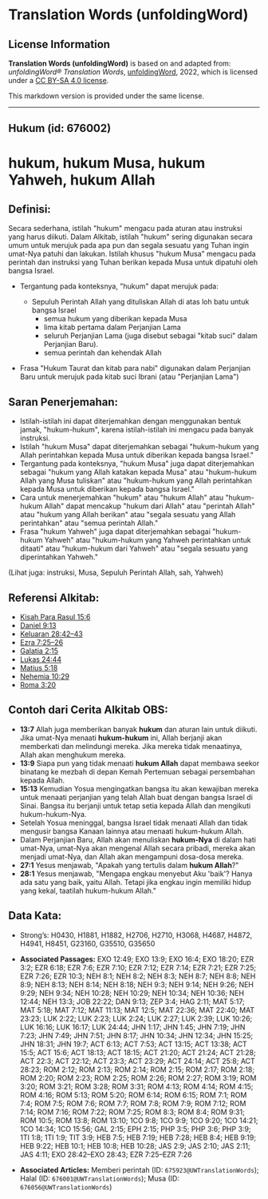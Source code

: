 # Translation Words (unfoldingWord)

## License Information

**Translation Words (unfoldingWord)** is based on and adapted from: _unfoldingWord® Translation Words_, [unfoldingWord](https://unfoldingword.org/utw), 2022, which is licensed under a [CC BY-SA 4.0 license](https://creativecommons.org/licenses/by-sa/4.0/legalcode.en).

This markdown version is provided under the same license.



--------------------------------

## Hukum (id: 676002)

hukum, hukum Musa, hukum Yahweh, hukum Allah
============================================

Definisi:
---------

Secara sederhana, istilah "hukum" mengacu pada aturan atau instruksi yang harus diikuti. Dalam Alkitab, istilah "hukum" sering digunakan secara umum untuk merujuk pada apa pun dan segala sesuatu yang Tuhan ingin umat\-Nya patuhi dan lakukan. Istilah khusus "hukum Musa" mengacu pada perintah dan instruksi yang Tuhan berikan kepada Musa untuk dipatuhi oleh bangsa Israel.

* Tergantung pada konteksnya, "hukum" dapat merujuk pada:

    + Sepuluh Perintah Allah yang dituliskan Allah di atas loh batu untuk bangsa Israel
        + semua hukum yang diberikan kepada Musa
        + lima kitab pertama dalam Perjanjian Lama
        + seluruh Perjanjian Lama (juga disebut sebagai "kitab suci" dalam Perjanjian Baru).
        + semua perintah dan kehendak Allah
* Frasa "Hukum Taurat dan kitab para nabi" digunakan dalam Perjanjian Baru untuk merujuk pada kitab suci Ibrani (atau "Perjanjian Lama")

Saran Penerjemahan:
-------------------

* Istilah\-istilah ini dapat diterjemahkan dengan menggunakan bentuk jamak, "hukum\-hukum", karena istilah\-istilah ini mengacu pada banyak instruksi.
* Istilah "hukum Musa" dapat diterjemahkan sebagai "hukum\-hukum yang Allah perintahkan kepada Musa untuk diberikan kepada bangsa Israel."
* Tergantung pada konteksnya, "hukum Musa" juga dapat diterjemahkan sebagai "hukum yang Allah katakan kepada Musa" atau "hukum\-hukum Allah yang Musa tuliskan" atau "hukum\-hukum yang Allah perintahkan kepada Musa untuk diberikan kepada bangsa Israel."
* Cara untuk menerjemahkan "hukum" atau "hukum Allah" atau "hukum\-hukum Allah" dapat mencakup "hukum dari Allah" atau "perintah Allah" atau "hukum yang Allah berikan" atau "segala sesuatu yang Allah perintahkan" atau "semua perintah Allah."
* Frasa "hukum Yahweh" juga dapat diterjemahkan sebagai "hukum\-hukum Yahweh" atau "hukum\-hukum yang Yahweh perintahkan untuk ditaati" atau "hukum\-hukum dari Yahweh" atau "segala sesuatu yang diperintahkan Yahweh."

(Lihat juga: instruksi, Musa, Sepuluh Perintah Allah, sah, Yahweh)

Referensi Alkitab:
------------------

* [Kisah Para Rasul 15:6](https://ref.ly/Acts0:0)
* [Daniel 9:13](https://ref.ly/Dan9:13)
* [Keluaran 28:42–43](https://ref.ly/Exod28:42-Exod28:43)
* [Ezra 7:25–26](https://ref.ly/Ezra7:25-Ezra7:26)
* [Galatia 2:15](https://ref.ly/Gal2:15)
* [Lukas 24:44](https://ref.ly/Luke24:44)
* [Matius 5:18](https://ref.ly/Matt5:18)
* [Nehemia 10:29](https://ref.ly/Neh10:29)
* [Roma 3:20](https://ref.ly/Rom3:20)

Contoh dari Cerita Alkitab OBS:
-------------------------------

* **13:7** Allah juga memberikan banyak **hukum** dan aturan lain untuk diikuti. Jika umat\-Nya menaati **hukum\-hukum** ini, Allah berjanji akan memberkati dan melindungi mereka. Jika mereka tidak menaatinya, Allah akan menghukum mereka.
* **13:9** Siapa pun yang tidak menaati **hukum Allah** dapat membawa seekor binatang ke mezbah di depan Kemah Pertemuan sebagai persembahan kepada Allah.
* **15:13** Kemudian Yosua mengingatkan bangsa itu akan kewajiban mereka untuk menaati perjanjian yang telah Allah buat dengan bangsa Israel di Sinai. Bangsa itu berjanji untuk tetap setia kepada Allah dan mengikuti hukum\-hukum\-Nya.
* Setelah Yosua meninggal, bangsa Israel tidak menaati Allah dan tidak mengusir bangsa Kanaan lainnya atau menaati hukum\-hukum Allah.
* Dalam Perjanjian Baru, Allah akan menuliskan **hukum\-Nya** di dalam hati umat\-Nya, umat\-Nya akan mengenal Allah secara pribadi, mereka akan menjadi umat\-Nya, dan Allah akan mengampuni dosa\-dosa mereka.
* **27:1** Yesus menjawab, "Apakah yang tertulis dalam **hukum Allah**?"
* **28:1** Yesus menjawab, "Mengapa engkau menyebut Aku 'baik'? Hanya ada satu yang baik, yaitu Allah. Tetapi jika engkau ingin memiliki hidup yang kekal, taatilah hukum\-hukum Allah."

Data Kata:
----------

* Strong’s: H0430, H1881, H1882, H2706, H2710, H3068, H4687, H4872, H4941, H8451, G23160, G35510, G35650

* **Associated Passages:** EXO 12:49; EXO 13:9; EXO 16:4; EXO 18:20; EZR 3:2; EZR 6:18; EZR 7:6; EZR 7:10; EZR 7:12; EZR 7:14; EZR 7:21; EZR 7:25; EZR 7:26; EZR 10:3; NEH 8:1; NEH 8:2; NEH 8:3; NEH 8:7; NEH 8:8; NEH 8:9; NEH 8:13; NEH 8:14; NEH 8:18; NEH 9:3; NEH 9:14; NEH 9:26; NEH 9:29; NEH 9:34; NEH 10:28; NEH 10:29; NEH 10:34; NEH 10:36; NEH 12:44; NEH 13:3; JOB 22:22; DAN 9:13; ZEP 3:4; HAG 2:11; MAT 5:17; MAT 5:18; MAT 7:12; MAT 11:13; MAT 12:5; MAT 22:36; MAT 22:40; MAT 23:23; LUK 2:22; LUK 2:23; LUK 2:24; LUK 2:27; LUK 2:39; LUK 10:26; LUK 16:16; LUK 16:17; LUK 24:44; JHN 1:17; JHN 1:45; JHN 7:19; JHN 7:23; JHN 7:49; JHN 7:51; JHN 8:17; JHN 10:34; JHN 12:34; JHN 15:25; JHN 18:31; JHN 19:7; ACT 6:13; ACT 7:53; ACT 13:15; ACT 13:38; ACT 15:5; ACT 15:6; ACT 18:13; ACT 18:15; ACT 21:20; ACT 21:24; ACT 21:28; ACT 22:3; ACT 22:12; ACT 23:3; ACT 23:29; ACT 24:14; ACT 25:8; ACT 28:23; ROM 2:12; ROM 2:13; ROM 2:14; ROM 2:15; ROM 2:17; ROM 2:18; ROM 2:20; ROM 2:23; ROM 2:25; ROM 2:26; ROM 2:27; ROM 3:19; ROM 3:20; ROM 3:21; ROM 3:28; ROM 3:31; ROM 4:13; ROM 4:14; ROM 4:15; ROM 4:16; ROM 5:13; ROM 5:20; ROM 6:14; ROM 6:15; ROM 7:1; ROM 7:4; ROM 7:5; ROM 7:6; ROM 7:7; ROM 7:8; ROM 7:9; ROM 7:12; ROM 7:14; ROM 7:16; ROM 7:22; ROM 7:25; ROM 8:3; ROM 8:4; ROM 9:31; ROM 10:5; ROM 13:8; ROM 13:10; 1CO 9:8; 1CO 9:9; 1CO 9:20; 1CO 14:21; 1CO 14:34; 1CO 15:56; GAL 2:15; EPH 2:15; PHP 3:5; PHP 3:6; PHP 3:9; 1TI 1:8; 1TI 1:9; TIT 3:9; HEB 7:5; HEB 7:19; HEB 7:28; HEB 8:4; HEB 9:19; HEB 9:22; HEB 10:1; HEB 10:8; HEB 10:28; JAS 2:9; JAS 2:10; JAS 2:11; JAS 4:11; EXO 28:42–EXO 28:43; EZR 7:25–EZR 7:26
* **Associated Articles:** Memberi perintah (ID: `675923@UWTranslationWords`); Halal (ID: `676001@UWTranslationWords`); Musa (ID: `676056@UWTranslationWords`)

